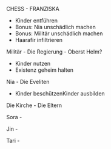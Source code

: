 CHESS - FRANZISKA
- Kinder entführen
- Bonus: Nia unschädlich machen
- Bonus: Militär unschädlich machen
- Haarafir infiltrieren

Militär - Die Regierung - Oberst Helm?
- Kinder nutzen
- Existenz geheim halten

Nia - Die Eveliten
- Kinder beschützenKinder ausbilden

Die Kirche - Die Eltern

Sora - 

Jin - 

Tari - 
